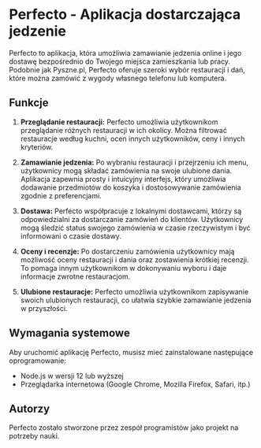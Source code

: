 # Perfecto - Aplikacja dostarczająca jedzenie

Perfecto to aplikacja, która umożliwia zamawianie jedzenia online i jego dostawę bezpośrednio do Twojego miejsca zamieszkania lub pracy. Podobnie jak Pyszne.pl, Perfecto oferuje szeroki wybór restauracji i dań, które można zamówić z wygody własnego telefonu lub komputera.

## Funkcje

1. **Przeglądanie restauracji:** Perfecto umożliwia użytkownikom przeglądanie różnych restauracji w ich okolicy. Można filtrować restauracje według kuchni, ocen innych użytkowników, ceny i innych kryteriów.

2. **Zamawianie jedzenia:** Po wybraniu restauracji i przejrzeniu ich menu, użytkownicy mogą składać zamówienia na swoje ulubione dania. Aplikacja zapewnia prosty i intuicyjny interfejs, który umożliwia dodawanie przedmiotów do koszyka i dostosowywanie zamówienia zgodnie z preferencjami.

3. **Dostawa:** Perfecto współpracuje z lokalnymi dostawcami, którzy są odpowiedzialni za dostarczanie zamówień do klientów. Użytkownicy mogą śledzić status swojego zamówienia w czasie rzeczywistym i być informowani o czasie dostawy.

4. **Oceny i recenzje:** Po dostarczeniu zamówienia użytkownicy mają możliwość oceny restauracji i dania oraz zostawienia krótkiej recenzji. To pomaga innym użytkownikom w dokonywaniu wyboru i daje informacje zwrotne restauracjom.

5. **Ulubione restauracje:** Perfecto umożliwia użytkownikom zapisywanie swoich ulubionych restauracji, co ułatwia szybkie zamawianie jedzenia w przyszłości.

## Wymagania systemowe

Aby uruchomić aplikację Perfecto, musisz mieć zainstalowane następujące oprogramowanie:

- Node.js w wersji 12 lub wyższej
- Przeglądarka internetowa (Google Chrome, Mozilla Firefox, Safari, itp.)

## Autorzy

Perfecto zostało stworzone przez zespół programistów jako projekt na potrzeby nauki. 

